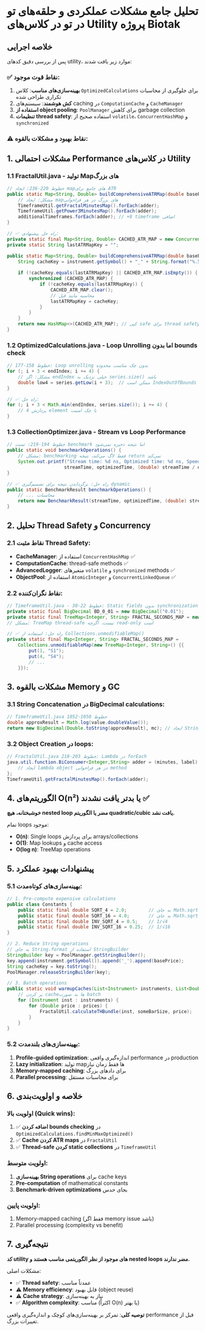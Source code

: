 # تحلیل جامع مشکلات عملکردی و حلقه‌های تو در تو در کلاس‌های Utility پروژه Biotak

## خلاصه اجرایی

پس از بررسی دقیق کدهای utility، موارد زیر یافت شدند:

### ✅ نقاط قوت موجود:
1. **بهینه‌سازی‌های مناسب**: کلاس `OptimizedCalculations` برای جلوگیری از محاسبات تکراری طراحی شده
2. **کش هوشمند**: سیستم‌های caching در `ComputationCache` و `CacheManager` 
3. **استفاده از object pooling**: `PoolManager` برای کاهش garbage collection
4. **تنظیمات thread safety**: استفاده صحیح از `volatile`، `ConcurrentHashMap` و `synchronized`

### ⚠️ نقاط بهبود و مشکلات بالقوه:

## 1. مشکلات احتمالی Performance در کلاس‌های Utility

### 1.1 FractalUtil.java - تولید Map‌های بزرگ
```java
// خطوط 220-236: ایجاد map‌های جامع برای ATR
public static Map<String, Double> buildComprehensiveATRMap(double basePrice, Instrument instrument) {
    // مشکل: ایجاد map‌های بزرگ در هر فراخوانی
    TimeframeUtil.getFractalMinutesMap().forEach(adder);
    TimeframeUtil.getPower3MinutesMap().forEach(adder);
    additionalTimeframes.forEach(adder); // +8 timeframe اضافی
}

// ✅ راه حل پیشنهادی:
private static final Map<String, Double> CACHED_ATR_MAP = new ConcurrentHashMap<>();
private static String lastATRMapKey = "";

public static Map<String, Double> buildComprehensiveATRMap(double basePrice, Instrument instrument) {
    String cacheKey = instrument.getSymbol() + "_" + String.format("%.5f", basePrice);
    
    if (!cacheKey.equals(lastATRMapKey) || CACHED_ATR_MAP.isEmpty()) {
        synchronized (CACHED_ATR_MAP) {
            if (!cacheKey.equals(lastATRMapKey)) {
                CACHED_ATR_MAP.clear();
                // محاسبه مانند قبل
                lastATRMapKey = cacheKey;
            }
        }
    }
    return new HashMap<>(CACHED_ATR_MAP); // کپی safe برای thread safety
}
```

### 1.2 OptimizedCalculations.java - Loop Unrolling اما بدون bounds check
```java
// خطوط 158-177: Loop unrolling بدون چک مناسب محدوده
for (; i + 3 < endIndex; i += 4) {
    // مشکل: اگر endIndex خیلی نزدیک به series.size() باشد
    double low4 = series.getLow(i + 3);  // ممکن است IndexOutOfBounds بدهد
}

// ✅ راه حل:
for (; i + 3 < Math.min(endIndex, series.size()); i += 4) {
    // پردازش 4 element با چک امنیت
}
```

### 1.3 CollectionOptimizer.java - Stream vs Loop Performance
```java
// خطوط 194-219: تست benchmark اما نتیجه ذخیره نمی‌شود
public static void benchmarkOperations() {
    // مشکل: benchmarking فقط لاگ می‌کند، نتیجه return نمی‌کند
    System.out.printf("Stream time: %d ns, Optimized time: %d ns, Speedup: %.2fx%n",
                     streamTime, optimizedTime, (double) streamTime / optimizedTime);
}

// ✅ راه حل: برگرداندن نتیجه برای تصمیم‌گیری dynamic
public static BenchmarkResult benchmarkOperations() {
    // ... محاسبات
    return new BenchmarkResult(streamTime, optimizedTime, (double) streamTime / optimizedTime);
}
```

## 2. تحلیل Thread Safety و Concurrency

### 2.1 نقاط مثبت Thread Safety:
- **CacheManager**: استفاده از `ConcurrentHashMap` ✅
- **ComputationCache**: thread-safe methods ✅  
- **AdvancedLogger**: متغیرهای `volatile` و `synchronized` methods ✅
- **ObjectPool**: استفاده از `AtomicInteger` و `ConcurrentLinkedQueue` ✅

### 2.2 نقاط نگران‌کننده:
```java
// TimeframeUtil.java - خطوط 22-30: Static fields بدون synchronization
private static final BigDecimal BD_0_01 = new BigDecimal("0.01");
private static final TreeMap<Integer, String> FRACTAL_SECONDS_MAP = new TreeMap<>();
// مشکل: TreeMap thread-safe نیست، اگرچه read-only است

// ✅ راه حل: استفاده از Collections.unmodifiableMap()
private static final Map<Integer, String> FRACTAL_SECONDS_MAP = 
    Collections.unmodifiableMap(new TreeMap<Integer, String>() {{
        put(1, "S1");
        put(4, "S4");
        // ...
    }});
```

## 3. مشکلات بالقوه Memory و GC

### 3.1 String Concatenation در BigDecimal calculations:
```java
// TimeframeUtil.java خطوط 1050-1052
double approxResult = Math.log(value.doubleValue());
return new BigDecimal(Double.toString(approxResult), mc); // ایجاد String غیرضروری
```

### 3.2 Object Creation در loops:
```java
// FractalUtil.java خطوط 203-218: Lambda در forEach
java.util.function.BiConsumer<Integer,String> adder = (minutes, label) -> {
    // ایجاد lambda object در هر فراخوانی method
};
TimeframeUtil.getFractalMinutesMap().forEach(adder);
```

## 4. الگوریتم‌های O(n²) یا بدتر یافت نشدند ✅

**خوشبختانه، هیچ nested loop مضر یا الگوریتم quadratic/cubic یافت نشد.**

تمام loops موجود:
- **O(n)**: Single loops برای پردازش arrays/collections
- **O(1)**: Map lookups و cache access
- **O(log n)**: TreeMap operations

## 5. پیشنهادات بهبود عملکرد

### 5.1 بهینه‌سازی‌های کوتاه‌مدت:
```java
// 1. Pre-compute expensive calculations
public class Constants {
    public static final double SQRT_4 = 2.0;        // به جای Math.sqrt(4)
    public static final double SQRT_16 = 4.0;       // به جای Math.sqrt(16)
    public static final double INV_SQRT_4 = 0.5;    // 1/√4
    public static final double INV_SQRT_16 = 0.25;  // 1/√16
}

// 2. Reduce String operations
// به جای String.format استفاده از StringBuilder
StringBuilder key = PoolManager.getStringBuilder();
key.append(instrument.getSymbol()).append('_').append(basePrice);
String cacheKey = key.toString();
PoolManager.releaseStringBuilder(key);

// 3. Batch operations
public static void warmupCaches(List<Instrument> instruments, List<Double> prices) {
    // پر کردن cacheها به صورت batch
    for (Instrument inst : instruments) {
        for (Double price : prices) {
            FractalUtil.calculateTHBundle(inst, someBarSize, price);
        }
    }
}
```

### 5.2 بهینه‌سازی‌های بلندمدت:
1. **Profile-guided optimization**: اندازه‌گیری واقعی performance در production
2. **Lazy initialization**: تولید mapها فقط زمان نیاز
3. **Memory-mapped caching**: برای دادهای بزرگ
4. **Parallel processing**: برای محاسبات مستقل

## 6. خلاصه و اولویت‌بندی

### اولویت بالا (Quick wins):
1. ✅ **اضافه کردن bounds checking** در `OptimizedCalculations.findMinMaxOptimized()`
2. ✅ **Cache کردن ATR maps** در `FractalUtil`
3. ✅ **Thread-safe کردن static collections** در `TimeframeUtil`

### اولویت متوسط:
1. **بهینه‌سازی String operations** برای cache keys
2. **Pre-computation** of mathematical constants
3. **Benchmark-driven optimizations** بجای حدس

### اولویت پایین:
1. Memory-mapped caching (فقط اگر memory issue باشد)
2. Parallel processing (complexity vs benefit)

## 7. نتیجه‌گیری

**کد utility های موجود از نظر الگوریتمی مناسب هستند و nested loops مضر ندارند.**

مشکلات اصلی:
- ✅ **Thread safety**: عمدتاً مناسب
- ⚠️ **Memory efficiency**: قابل بهبود (object reuse)
- ⚠️ **Cache strategy**: نیاز به بهینه‌سازی
- ✅ **Algorithm complexity**: مناسب (اکثراً O(n) یا بهتر)

**توصیه کلی**: تمرکز بر بهینه‌سازی‌های کوچک و اندازه‌گیری واقعی performance قبل از تغییرات بزرگ.
